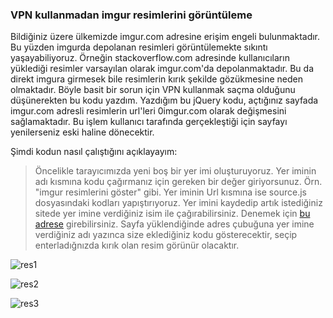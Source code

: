 ### VPN kullanmadan imgur resimlerini görüntüleme

Bildiğiniz üzere ülkemizde imgur.com adresine erişim engeli bulunmaktadır. Bu yüzden imgurda depolanan resimleri görüntülemekte sıkıntı yaşayabiliyoruz. Örneğin stackoverflow.com adresinde kullanıcıların yüklediği resimler varsayılan olarak imgur.com'da depolanmaktadır. Bu da direkt imgura girmesek bile resimlerin kırık şekilde gözükmesine neden olmaktadır. Böyle basit bir sorun için VPN kullanmak saçma olduğunu düşünerekten bu kodu yazdım. Yazdığım bu jQuery kodu, açtığınız sayfada imgur.com adresli resimlerin url'leri 0imgur.com olarak değişmesini sağlamaktadır. Bu işlem kullanıcı tarafında gerçekleştiği için sayfayı yenilerseniz eski haline dönecektir.

Şimdi kodun nasıl çalıştığını açıklayayım:
> Öncelikle tarayıcımızda yeni boş bir yer imi oluşturuyoruz.
> Yer iminin adı kısmına kodu çağırmanız için gereken bir değer giriyorsunuz. Örn. "imgur resimlerini göster" gibi.
> Yer iminin Url kısmına ise source.js dosyasındaki kodları yapıştırıyoruz. 
> Yer imini kaydedip artık istediğiniz sitede yer imine verdiğiniz isim ile çağırabilirsiniz.
> Denemek için [bu adrese](https://stackoverflow.com/questions/10744305/how-to-create-gitignore-file) girebilirsiniz.
> Sayfa yüklendiğinde adres çubuğuna yer imine verdiğiniz adı yazınca size eklediğiniz kodu gösterecektir, seçip enterladığnızda kırık olan resim görünür olacaktır.

![res1](<url> "res.1")

![res2](<url> "res.2")

![res3](<url> "res.3")